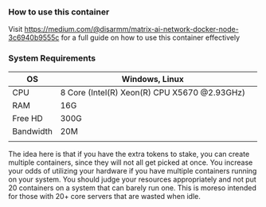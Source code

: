 ### How to use this container

Visit https://medium.com/@disarmm/matrix-ai-network-docker-node-3c6940b9555c for a full guide on how to use this container effectively


### System Requirements

| OS        | Windows, Linux                               |   |
|-----------|----------------------------------------------|---|
| CPU       | 8 Core (Intel(R) Xeon(R) CPU X5670 @2.93GHz) |   |
| RAM       | 16G                                          |   |
| Free HD   | 300G                                         |   |
| Bandwidth | 20M                                          |   |
|           |                                              |   |

The idea here is that if you have the extra tokens to stake, you can create multiple containers, since they will not all get picked at once. You increase your odds of utilizing your hardware if you have multiple containers running on your system. You should judge your resources appropriately and not put 20 containers on a system that can barely run one. This is moreso intended for those with 20+ core servers that are wasted when idle.
